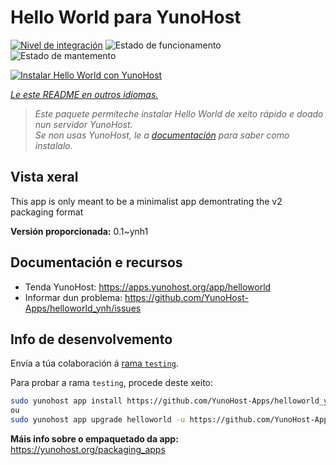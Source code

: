 <!--
NOTA: Este README foi creado automáticamente por <https://github.com/YunoHost/apps/tree/master/tools/readme_generator>
NON debe editarse manualmente.
-->

# Hello World para YunoHost

[![Nivel de integración](https://dash.yunohost.org/integration/helloworld.svg)](https://dash.yunohost.org/appci/app/helloworld) ![Estado de funcionamento](https://ci-apps.yunohost.org/ci/badges/helloworld.status.svg) ![Estado de mantemento](https://ci-apps.yunohost.org/ci/badges/helloworld.maintain.svg)

[![Instalar Hello World con YunoHost](https://install-app.yunohost.org/install-with-yunohost.svg)](https://install-app.yunohost.org/?app=helloworld)

*[Le este README en outros idiomas.](./ALL_README.md)*

> *Este paquete permíteche instalar Hello World de xeito rápido e doado nun servidor YunoHost.*  
> *Se non usas YunoHost, le a [documentación](https://yunohost.org/install) para saber como instalalo.*

## Vista xeral

This app is only meant to be a minimalist app demontrating the v2 packaging format


**Versión proporcionada:** 0.1~ynh1
## Documentación e recursos

- Tenda YunoHost: <https://apps.yunohost.org/app/helloworld>
- Informar dun problema: <https://github.com/YunoHost-Apps/helloworld_ynh/issues>

## Info de desenvolvemento

Envía a túa colaboración á [rama `testing`](https://github.com/YunoHost-Apps/helloworld_ynh/tree/testing).

Para probar a rama `testing`, procede deste xeito:

```bash
sudo yunohost app install https://github.com/YunoHost-Apps/helloworld_ynh/tree/testing --debug
ou
sudo yunohost app upgrade helloworld -u https://github.com/YunoHost-Apps/helloworld_ynh/tree/testing --debug
```

**Máis info sobre o empaquetado da app:** <https://yunohost.org/packaging_apps>
